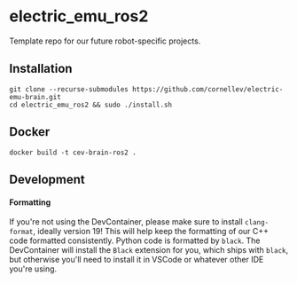 # electric_emu_ros2
Template repo for our future robot-specific projects.

## Installation
`git clone --recurse-submodules https://github.com/cornellev/electric-emu-brain.git`  
`cd electric_emu_ros2 && sudo ./install.sh`

## Docker
`docker build -t cev-brain-ros2 .`

## Development

#### Formatting
If you're not using the DevContainer, please make sure to install `clang-format`, ideally version 19! This will help keep the formatting of our C++ code formatted consistently. Python code is formatted by `black`. The DevContainer will install the `Black` extension for you, which ships with `black`, but otherwise you'll need to install it in VSCode or whatever other IDE you're using.
